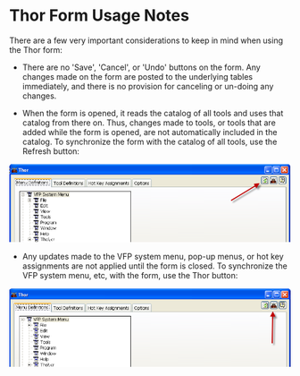 Thor Form Usage Notes
===

There are a few very important considerations to keep in mind when using the Thor form:

* There are no 'Save', 'Cancel', or 'Undo' buttons on the form.  Any changes made on the form are posted to the underlying tables immediately, and there is no provision for canceling or un-doing any changes.

* When the form is opened, it reads the catalog of all tools and uses that catalog from there on.  Thus, changes made to tools, or tools that are added while the form is opened, are not automatically included in the catalog.  To synchronize the form with the catalog of all tools, use the Refresh button:

![](Images/Thor_Form_Usage_Notes_RefreshButton.png)

* Any updates made to the VFP system menu, pop-up menus, or hot key assignments are not applied until the form is closed.  To synchronize the VFP system menu, etc, with the form, use the Thor button:

![](Images/Thor_Form_Usage_Notes_ThorButton.png)